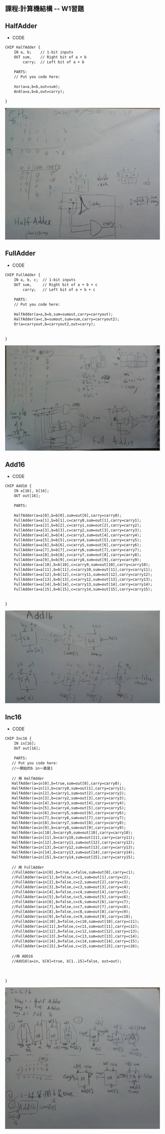 ## 課程:計算機結構 -- W1習題

## HalfAdder
* CODE
<pre><code>CHIP HalfAdder {
    IN a, b;    // 1-bit inputs
    OUT sum,    // Right bit of a + b 
        carry;  // Left bit of a + b

    PARTS:
    // Put you code here:
    
    Xor(a=a,b=b,out=sum);
    And(a=a,b=b,out=carry);

}</code></pre>
![image](https://github.com/AIONLin/co109a/blob/master/Pics/WeeK4_Inc16/HalfAdder.jpg)

## FullAdder
* CODE
<pre><code>CHIP FullAdder {
    IN a, b, c;  // 1-bit inputs
    OUT sum,     // Right bit of a + b + c
        carry;   // Left bit of a + b + c

    PARTS:
    // Put you code here:

    HalfAdder(a=a,b=b,sum=sumout,carry=carryout);
    HalfAdder(a=c,b=sumout,sum=sum,carry=carryout2);
    Or(a=carryout,b=carryout2,out=carry);
    

}</code></pre>
![image](https://github.com/AIONLin/co109a/blob/master/Pics/WeeK4_Inc16/FullAdder.jpg)



## Add16
* CODE
<pre><code>CHIP Add16 {
    IN a[16], b[16];
    OUT out[16];

    PARTS:

    HalfAdder(a=a[0],b=b[0],sum=out[0],carry=carry0);
    FullAdder(a=a[1],b=b[1],c=carry0,sum=out[1],carry=carry1);
    FullAdder(a=a[2],b=b[2],c=carry1,sum=out[2],carry=carry2);    
    FullAdder(a=a[3],b=b[3],c=carry2,sum=out[3],carry=carry3);
    FullAdder(a=a[4],b=b[4],c=carry3,sum=out[4],carry=carry4);
    FullAdder(a=a[5],b=b[5],c=carry4,sum=out[5],carry=carry5);
    FullAdder(a=a[6],b=b[6],c=carry5,sum=out[6],carry=carry6);
    FullAdder(a=a[7],b=b[7],c=carry6,sum=out[7],carry=carry7);
    FullAdder(a=a[8],b=b[8],c=carry7,sum=out[8],carry=carry8);
    FullAdder(a=a[9],b=b[9],c=carry8,sum=out[9],carry=carry9);
    FullAdder(a=a[10],b=b[10],c=carry9,sum=out[10],carry=carry10);
    FullAdder(a=a[11],b=b[11],c=carry10,sum=out[11],carry=carry11);
    FullAdder(a=a[12],b=b[12],c=carry11,sum=out[12],carry=carry12);
    FullAdder(a=a[13],b=b[13],c=carry12,sum=out[13],carry=carry13);
    FullAdder(a=a[14],b=b[14],c=carry13,sum=out[14],carry=carry14);
    FullAdder(a=a[15],b=b[15],c=carry14,sum=out[15],carry=carry15);


}</code></pre>
![image](https://github.com/AIONLin/co109a/blob/master/Pics/WeeK4_Inc16/ADD16.jpg)

## Inc16
* CODE
<pre><code>CHIP Inc16 {
    IN in[16];
    OUT out[16];

    PARTS:
   // Put you code here:
   //一開始的b in一直是1

   // 用 HalfAdder 
   HalfAdder(a=in[0],b=true,sum=out[0],carry=carry0);       
   HalfAdder(a=in[1],b=carry0,sum=out[1],carry=carry1);
   HalfAdder(a=in[2],b=carry1,sum=out[2],carry=carry2);
   HalfAdder(a=in[3],b=carry2,sum=out[3],carry=carry3);
   HalfAdder(a=in[4],b=carry3,sum=out[4],carry=carry4);
   HalfAdder(a=in[5],b=carry4,sum=out[5],carry=carry5);
   HalfAdder(a=in[6],b=carry5,sum=out[6],carry=carry6);
   HalfAdder(a=in[7],b=carry6,sum=out[7],carry=carry7);
   HalfAdder(a=in[8],b=carry7,sum=out[8],carry=carry8);
   HalfAdder(a=in[9],b=carry8,sum=out[9],carry=carry9);
   HalfAdder(a=in[10],b=carry9,sum=out[10],carry=carry10);
   HalfAdder(a=in[11],b=carry10,sum=out[11],carry=carry11);
   HalfAdder(a=in[12],b=carry11,sum=out[12],carry=carry12);
   HalfAdder(a=in[13],b=carry12,sum=out[13],carry=carry13);
   HalfAdder(a=in[14],b=carry13,sum=out[14],carry=carry14);
   HalfAdder(a=in[15],b=carry14,sum=out[15],carry=carry15);

   // 用 FullAdder 
   //FullAdder(a=in[0],b=true,c=false,sum=out[0],carry=c1); 
   //FullAdder(a=in[1],b=false,c=c1,sum=out[1],carry=c2);
   //FullAdder(a=in[2],b=false,c=c2,sum=out[2],carry=c3);
   //FullAdder(a=in[3],b=false,c=c3,sum=out[3],carry=c4);
   //FullAdder(a=in[4],b=false,c=c4,sum=out[4],carry=c5);
   //FullAdder(a=in[5],b=false,c=c5,sum=out[5],carry=c6);
   //FullAdder(a=in[6],b=false,c=c6,sum=out[6],carry=c7);
   //FullAdder(a=in[7],b=false,c=c7,sum=out[7],carry=c8);
   //FullAdder(a=in[8],b=false,c=c8,sum=out[8],carry=c9);
   //FullAdder(a=in[9],b=false,c=c9,sum=out[9],carry=c10);
   //FullAdder(a=in[10],b=false,c=c10,sum=out[10],carry=c11);
   //FullAdder(a=in[11],b=false,c=c11,sum=out[11],carry=c12);
   //FullAdder(a=in[12],b=false,c=c12,sum=out[12],carry=c13);
   //FullAdder(a=in[13],b=false,c=c13,sum=out[13],carry=c14);
   //FullAdder(a=in[14],b=false,c=c14,sum=out[14],carry=c15);
   //FullAdder(a=in[15],b=false,c=c15,sum=out[15],carry=c16);

   //用 ADD16 
   //Add16(a=in, b[0]=true, b[1..15]=false, out=out);



}</code></pre>
![image](https://github.com/AIONLin/co109a/blob/master/Pics/WeeK4_Inc16/INC16.jpg)
